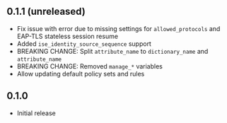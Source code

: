 ## 0.1.1 (unreleased)

- Fix issue with error due to missing settings for `allowed_protocols` and EAP-TLS stateless session resume
- Added `ise_identity_source_sequence` support
- BREAKING CHANGE: Split `attribute_name` to `dictionary_name` and `attribute_name`
- BREAKING CHANGE: Removed `manage_*` variables
- Allow updating default policy sets and rules

## 0.1.0

- Initial release
